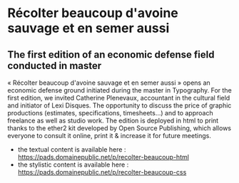# Récolter beaucoup d'avoine sauvage et en semer aussi
## The first edition of an economic defense field conducted in master

« Récolter beaucoup d'avoine sauvage et en semer aussi » opens an economic defense ground initiated during the master in Typography. For the first edition, we invited Catherine Plenevaux, accountant in the cultural field and initiator of Lexi Disques. The opportunity to discuss the price of graphic productions (estimates, specifications, timesheets...) and to approach freelance as well as studio work. The edition is deployed in html to print thanks to the ether2 kit developed by Open Source Publishing, which allows everyone to consult it online, print it & increase it for future meetings.
- the textual content is available here : https://pads.domainepublic.net/p/recolter-beaucoup-html
- the stylistic content is available here : https://pads.domainepublic.net/p/recolter-beaucoup-css
